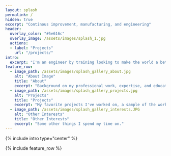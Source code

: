 ```yaml
---
layout: splash
permalink: /
hidden: true
excerpt: "Continous improvement, manufacturing, and engineering"
header:
  overlay_color: "#5e616c"
  overlay_image: /assets/images/splash_1.jpg
  actions:
  - label: "Projects"
    url: "/projects/"
intro:
  excerpt: "I'm an engineer by training looking to make the world a better place through solving imporant problems and improving current processes. For the past two years I have worked as a continous improvement specialist at textie, chemical, and FMCG factilities."
feature_row:
  - image_path: /assets/images/splash_gallery_about.jpg
    alt: "About Image"
    title: "About"
    excerpt: "Background on my professional work, expertise, and education."
  - image_path: /assets/images/splash_gallery_projects.jpg
    alt: "Projects"
    title: "Projects"
    excerpt: "My favorite projects I've worked on, a sample of the work I've been apart of."
  - image_path: /assets/images/splash_gallery_interests.JPG
    alt: "Other Interests"
    title: "Other Interests"
    excerpt: "Some other things I spend my time on."
---
```


{% include intro type="center" %}

{% include feature_row %}